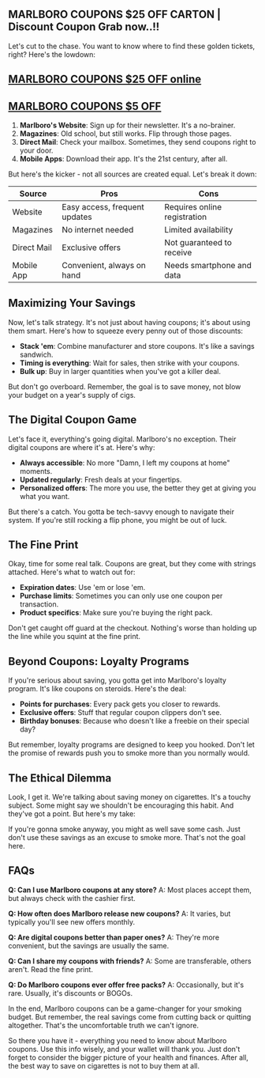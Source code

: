 ## MARLBORO COUPONS $25 OFF CARTON | Discount Coupon Grab now..!! 

Let's cut to the chase. You want to know where to find these golden tickets, right? Here's the lowdown:

## [MARLBORO COUPONS $25 OFF online](https://dynews.net/save-with-marlboro-coupons/)
## [MARLBORO COUPONS $5 OFF ](https://dynews.net/save-with-marlboro-coupons/)

1. **Marlboro's Website**: Sign up for their newsletter. It's a no-brainer.
2. **Magazines**: Old school, but still works. Flip through those pages.
3. **Direct Mail**: Check your mailbox. Sometimes, they send coupons right to your door.
4. **Mobile Apps**: Download their app. It's the 21st century, after all.

But here's the kicker - not all sources are created equal. Let's break it down:

| Source | Pros | Cons |
|--------|------|------|
| Website | Easy access, frequent updates | Requires online registration |
| Magazines | No internet needed | Limited availability |
| Direct Mail | Exclusive offers | Not guaranteed to receive |
| Mobile App | Convenient, always on hand | Needs smartphone and data |

## Maximizing Your Savings

Now, let's talk strategy. It's not just about having coupons; it's about using them smart. Here's how to squeeze every penny out of those discounts:

- **Stack 'em**: Combine manufacturer and store coupons. It's like a savings sandwich.
- **Timing is everything**: Wait for sales, then strike with your coupons.
- **Bulk up**: Buy in larger quantities when you've got a killer deal.

But don't go overboard. Remember, the goal is to save money, not blow your budget on a year's supply of cigs.

## The Digital Coupon Game

Let's face it, everything's going digital. Marlboro's no exception. Their digital coupons are where it's at. Here's why:

- **Always accessible**: No more "Damn, I left my coupons at home" moments.
- **Updated regularly**: Fresh deals at your fingertips.
- **Personalized offers**: The more you use, the better they get at giving you what you want.

But there's a catch. You gotta be tech-savvy enough to navigate their system. If you're still rocking a flip phone, you might be out of luck.

## The Fine Print

Okay, time for some real talk. Coupons are great, but they come with strings attached. Here's what to watch out for:

- **Expiration dates**: Use 'em or lose 'em.
- **Purchase limits**: Sometimes you can only use one coupon per transaction.
- **Product specifics**: Make sure you're buying the right pack.

Don't get caught off guard at the checkout. Nothing's worse than holding up the line while you squint at the fine print.

## Beyond Coupons: Loyalty Programs

If you're serious about saving, you gotta get into Marlboro's loyalty program. It's like coupons on steroids. Here's the deal:

- **Points for purchases**: Every pack gets you closer to rewards.
- **Exclusive offers**: Stuff that regular coupon clippers don't see.
- **Birthday bonuses**: Because who doesn't like a freebie on their special day?

But remember, loyalty programs are designed to keep you hooked. Don't let the promise of rewards push you to smoke more than you normally would.

## The Ethical Dilemma

Look, I get it. We're talking about saving money on cigarettes. It's a touchy subject. Some might say we shouldn't be encouraging this habit. And they've got a point. But here's my take:

If you're gonna smoke anyway, you might as well save some cash. Just don't use these savings as an excuse to smoke more. That's not the goal here.

## FAQs

**Q: Can I use Marlboro coupons at any store?**
A: Most places accept them, but always check with the cashier first.

**Q: How often does Marlboro release new coupons?**
A: It varies, but typically you'll see new offers monthly.

**Q: Are digital coupons better than paper ones?**
A: They're more convenient, but the savings are usually the same.

**Q: Can I share my coupons with friends?**
A: Some are transferable, others aren't. Read the fine print.

**Q: Do Marlboro coupons ever offer free packs?**
A: Occasionally, but it's rare. Usually, it's discounts or BOGOs.

In the end, Marlboro coupons can be a game-changer for your smoking budget. But remember, the real savings come from cutting back or quitting altogether. That's the uncomfortable truth we can't ignore.

So there you have it - everything you need to know about Marlboro coupons. Use this info wisely, and your wallet will thank you. Just don't forget to consider the bigger picture of your health and finances. After all, the best way to save on cigarettes is not to buy them at all.
